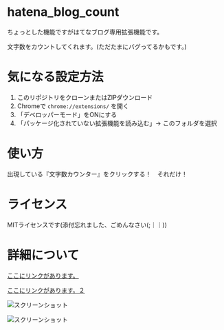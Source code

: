 # hatena_blog_count
ちょっとした機能ですがはてなブログ専用拡張機能です。

文字数をカウントしてくれます。(ただたまにバグってるかもです。)
# 気になる設定方法
1. このリポジトリをクローンまたはZIPダウンロード
2. Chromeで `chrome://extensions/` を開く
3. 「デベロッパーモード」をONにする
4. 「パッケージ化されていない拡張機能を読み込む」→ このフォルダを選択
# 使い方
出現している『文字数カウンター』をクリックする！　それだけ！
# ライセンス
MITライセンスです(添付忘れました、ごめんなさい(;｜｜))
# 詳細について
[ここにリンクがあります。](https://akumunoyami.hatenadiary.jp/entry/2025/06/07/181907)

[ここにリンクがあります。２](https://akumunoyami.hatenadiary.jp/entry/2025/06/07/194443)

![スクリーンショット](https://i.gyazo.com/dc1b327236ba00779816c25efaf97eb5.png "スクリーンショット")

![スクリーンショット](https://i.gyazo.com/49f63c7f9ade17c0e3726db922f22cc8.gif "スクリーンショット")